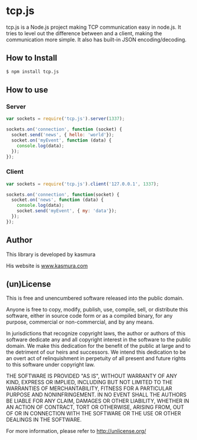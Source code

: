 # tcp.js

tcp.js is a Node.js project making TCP communication easy in node.js. It tries to level out the difference between and a client, making the communication more simple. It also has built-in JSON encoding/decoding.

## How to Install

```bash
$ npm install tcp.js
```

## How to use

### Server

```js
var sockets = require('tcp.js').server(1337);

sockets.on('connection', function (socket) {
  socket.send('news', { hello: 'world'});
  socket.on('myEvent', function (data) {
    console.log(data);
  });
});
```

### Client

```js
var sockets = require('tcp.js').client('127.0.0.1', 1337);

sockets.on('connection', function(socket) {
  socket.on('news', function (data) {
    console.log(data);
    socket.send('myEvent', { my: 'data'});
  });    
});
```

## Author
This library is developed by kasmura

His website is www.kasmura.com

## (un)License
This is free and unencumbered software released into the public domain.

Anyone is free to copy, modify, publish, use, compile, sell, or
distribute this software, either in source code form or as a compiled
binary, for any purpose, commercial or non-commercial, and by any
means.

In jurisdictions that recognize copyright laws, the author or authors
of this software dedicate any and all copyright interest in the
software to the public domain. We make this dedication for the benefit
of the public at large and to the detriment of our heirs and
successors. We intend this dedication to be an overt act of
relinquishment in perpetuity of all present and future rights to this
software under copyright law.

THE SOFTWARE IS PROVIDED "AS IS", WITHOUT WARRANTY OF ANY KIND,
EXPRESS OR IMPLIED, INCLUDING BUT NOT LIMITED TO THE WARRANTIES OF
MERCHANTABILITY, FITNESS FOR A PARTICULAR PURPOSE AND NONINFRINGEMENT.
IN NO EVENT SHALL THE AUTHORS BE LIABLE FOR ANY CLAIM, DAMAGES OR
OTHER LIABILITY, WHETHER IN AN ACTION OF CONTRACT, TORT OR OTHERWISE,
ARISING FROM, OUT OF OR IN CONNECTION WITH THE SOFTWARE OR THE USE OR
OTHER DEALINGS IN THE SOFTWARE.

For more information, please refer to <http://unlicense.org/>